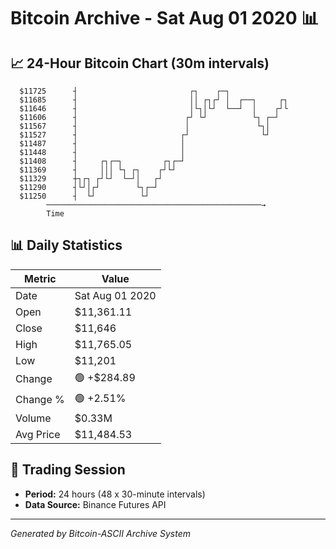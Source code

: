 # Bitcoin Archive - Sat Aug 01 2020 📊

## 📈 24-Hour Bitcoin Chart (30m intervals)

```
  $11725      ┤                         ┌┐    ┌─┐              
  $11685      ┤                         ││ ┌┐┌┘ │  ┌──┐     ┌┐ 
  $11646      ┤                         │└┐│└┘  └──┘  │    ┌┘└ 
  $11606      ┤                        ┌┘ └┘          └┐ ┌─┘   
  $11567      ┤                        │               └┐│     
  $11527      ┤                       ┌┘                └┘     
  $11487      ┤                       │                        
  $11448      ┤                       │                        
  $11408      ┤     ┌┐┌─┐         ┌┐┌─┘                        
  $11369      ┤     │││ └┐ ┌┐    ┌┘└┘                          
  $11329      ┼┐┌┐ ┌┘└┘  └─┘│   ┌┘                             
  $11290      ┤└┘│┌┘        └┐┌─┘                              
  $11250      ┤  └┘          └┘                                
        ────────────────────────────────────────────────→
        Time
```

## 📊 Daily Statistics

| Metric | Value |
|--------|-------|
| Date | Sat Aug 01 2020 |
| Open | $11,361.11 |
| Close | $11,646 |
| High | $11,765.05 |
| Low | $11,201 |
| Change | 🟢 +$284.89 |
| Change % | 🟢 +2.51% |
| Volume | $0.33M |
| Avg Price | $11,484.53 |

## 📅 Trading Session

- **Period:** 24 hours (48 x 30-minute intervals)
- **Data Source:** Binance Futures API

---
*Generated by Bitcoin-ASCII Archive System*
